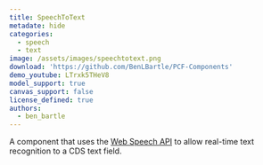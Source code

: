 ```yaml
---
title: SpeechToText
metadate: hide
categories:
  - speech
  - text
image: /assets/images/speechtotext.png
download: 'https://github.com/BenLBartle/PCF-Components'
demo_youtube: LTrxk5THeV8
model_support: true
canvas_support: false
license_defined: true
authors:
  - ben_bartle
---
```


A component that uses the <a target="_blank" href="https://developer.mozilla.org/en-US/docs/Web/API/Web_Speech_API/Using_the_Web_Speech_API">Web Speech API</a> to allow real-time text recognition to a CDS text field.
